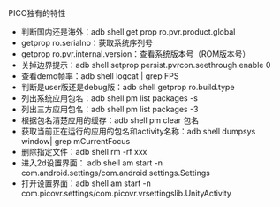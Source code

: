 PICO独有的特性

* 判断国内还是海外：adb shell get prop ro.pvr.product.global
* getprop ro.serialno：获取系统序列号
* getprop ro.pvr.internal.version：查看系统版本号（ROM版本号）
* 关掉边界提示：adb shell setprop persist.pvrcon.seethrough.enable 0
* 查看demo帧率：adb shell logcat | grep FPS
* 判断是user版还是debug版：adb shell getprop ro.build.type
* 列出系统应用包名：adb shell pm list packages -s 
* 列出三方应用包名：adb shell pm list packages -3 
* 根据包名清楚应用的缓存：adb shell pm clear 包名
* 获取当前正在运行的应用的包名和activity名称：adb shell dumpsys window| grep mCurrentFocus
* 删除指定文件：adb shell rm -rf xxx
* 进入2d设置界面： adb shell am start -n com.android.settings/com.android.settings.Settings
* 打开设置界面：adb shell am start -n com.picovr.settings/com.picovr.vrsettingslib.UnityActivity